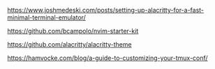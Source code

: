 https://www.joshmedeski.com/posts/setting-up-alacritty-for-a-fast-minimal-terminal-emulator/

https://github.com/bcampolo/nvim-starter-kit

https://github.com/alacritty/alacritty-theme

https://hamvocke.com/blog/a-guide-to-customizing-your-tmux-conf/
